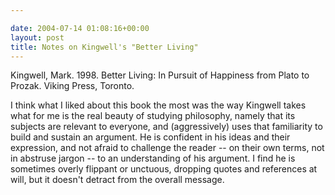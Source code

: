 ```yaml
---

date: 2004-07-14 01:08:16+00:00
layout: post
title: Notes on Kingwell's "Better Living"
---
```


Kingwell, Mark.  1998.  Better Living: In Pursuit of Happiness from Plato to Prozak.  Viking Press, Toronto.



I think what I liked about this book the most was the way Kingwell takes what for me is the real beauty of studying philosophy, namely that its subjects are relevant to everyone, and (aggressively) uses that familiarity to build and sustain an argument.   He is confident in his ideas and their expression, and not afraid to challenge the reader -- on their own terms, not in abstruse jargon -- to an understanding of his argument.  I find he is sometimes overly flippant or unctuous, dropping quotes and references at will, but it doesn't detract from the overall message.

